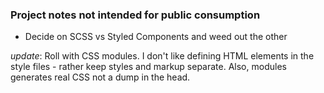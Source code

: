 ### Project notes not intended for public consumption

 - Decide on SCSS vs Styled Components and weed out the other

 *update*: Roll with CSS modules. I don't like defining HTML elements in the style files - rather keep styles and markup separate. Also, modules generates real CSS not a dump in the head.
